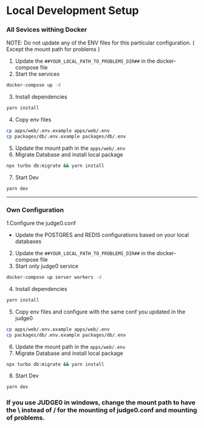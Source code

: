 # Local Development Setup
### All Sevices withing Docker
NOTE: Do not update any of the ENV files for this particular configuration. ( Except the mount path for problems )
1. Update the ``##YOUR_LOCAL_PATH_TO_PROBLEMS_DIR##`` in the docker-compose file
2. Start the services
```bash
docker-compose up -d
```
3. Install dependencies
```bash
yarn install
```
4. Copy env files
```bash
cp apps/web/.env.example apps/web/.env
cp packages/db/.env.example packages/db/.env
```
5. Update the mount path in the ``apps/web/.env``
6. Migrate Database and install local package
```bash
npx turbo db:migrate && yarn install
```
7. Start Dev
```bash
yarn dev
```
---
### Own Configuration

1.Configure the judge0.conf
  - Update the POSTGRES and REDIS configurations based on your local databases
2. Update the ``##YOUR_LOCAL_PATH_TO_PROBLEMS_DIR##`` in the docker-compose file
3. Start only judge0 service
```bash
docker-compose up server workers -d
```
4. Install dependencies
```bash
yarn install
```
5. Copy env files and configure with the same conf you updated in the judge0
```bash
cp apps/web/.env.example apps/web/.env
cp packages/db/.env.example packages/db/.env
```
6. Update the mount path in the ``apps/web/.env``
7. Migrate Database and install local package
```bash
npx turbo db:migrate && yarn install
```
8. Start Dev
```bash
yarn dev
```

### If you use JUDGE0 in windows, change the mount path to have the \ instead of / for the mounting of judge0.conf and mounting of problems.
